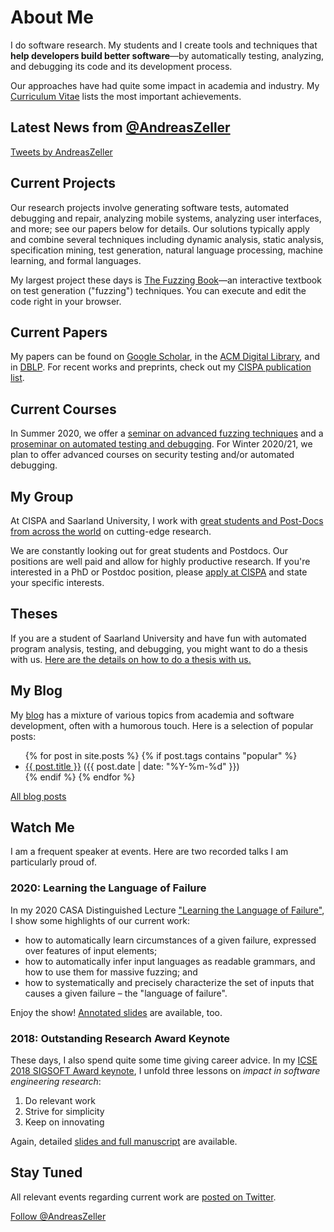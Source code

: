 # About Me

I do software research.  My students and I create tools and techniques that **help developers build better software**&mdash;by automatically testing, analyzing, and debugging its code and its development process.

Our approaches have had quite some impact in academia and industry.  My [Curriculum Vitae](assets/ZellerCV.pdf) lists the most important achievements.


## Latest News from [@AndreasZeller](https://twitter.com/AndreasZeller)

<a class="twitter-timeline" data-lang="en" data-height="300" data-width="350" data-chrome="noheader nofooter noborders transparent"
href="https://twitter.com/AndreasZeller" data-dnt="true">Tweets by AndreasZeller</a> <script async src="https://platform.twitter.com/widgets.js" charset="utf-8"></script> 


## Current Projects

Our research projects involve generating software tests, automated debugging and repair, analyzing mobile systems, analyzing user interfaces, and more; see our papers below for details.  Our solutions typically apply and combine several techniques including dynamic analysis, static analysis, specification mining, test generation, natural language processing, machine learning, and formal languages.

My largest project these days is [The Fuzzing Book](https://www.fuzzingbook.org/)&mdash;an interactive textbook on test generation ("fuzzing") techniques.  You can execute and edit the code right in your browser.

## Current Papers

My papers can be found on [Google Scholar](https://scholar.google.com/citations?user=-Qytr_YAAAAJ&hl=en&oi=ao), in the [ACM Digital Library](https://dl.acm.org/profile/81100307506), and in [DBLP](https://dblp.uni-trier.de/pers/z/Zeller:Andreas.html). For recent works and preprints, check out my [CISPA publication list](https://cispa.saarland/people/zeller/).


## Current Courses

In Summer 2020, we offer a [seminar on advanced fuzzing techniques](https://cms.cispa.saarland/fuzzing20/) and a [proseminar on automated testing and debugging](https://cms.cispa.saarland/debug20/).  For Winter 2020/21, we plan to offer advanced courses on security testing and/or automated debugging.


## My Group

At CISPA and Saarland University, I work with [great students and Post-Docs from across the world](Group.html) on cutting-edge research.

We are constantly looking out for great students and Postdocs.  Our positions are well paid and allow for highly productive research.  If you're interested in a PhD or Postdoc position, please [apply at CISPA](https://www.cispa.saarland/) and state your specific interests.


## Theses

If you are a student of Saarland University and have fun with automated program analysis, testing, and debugging, you might want to do a thesis with us.  [Here are the details on how to do a thesis with us.](Theses.html)


## My Blog

My [blog](Blog.html) has a mixture of various topics from academia and software development, often with a humorous touch.  Here is a selection of popular posts:

<ul>
  {% for post in site.posts %}
  {% if post.tags contains "popular" %}
    <li>
      <a href="{{ post.url }}">{{ post.title }}</a>
      (<span class="date">{{ post.date | date: "%Y-%m-%d" }}</span>)
    </li>
  {% endif %}
  {% endfor %}
</ul>

[All blog posts](Blog.html)


## Watch Me

I am a frequent speaker at events. Here are two recorded talks I am particularly proud of.

### 2020: Learning the Language of Failure

In my 2020 CASA Distinguished Lecture ["Learning the Language of Failure"](https://www.youtube.com/watch?v=3ZW1DI2PxvI), I show some highlights of our current work:

* how to automatically learn circumstances of a given failure, expressed over features of input elements;
* how to automatically infer input languages as readable grammars, and how to use them for massive fuzzing; and
* how to systematically and precisely characterize the set of inputs that causes a given failure – the "language of failure".

Enjoy the show! [Annotated slides](assets/CASA-2020-Learning-the-Language-of-Failure.pdf) are available, too.

### 2018: Outstanding Research Award Keynote

These days, I also spend quite some time giving career advice. In my [ICSE 2018 SIGSOFT Award keynote](https://www.youtube.com/watch?v=U5jLjcxnwfU), I
unfold three lessons on _impact in software engineering research_:

1. Do relevant work
2. Strive for simplicity
3. Keep on innovating

Again, detailed [slides and full manuscript](assets/ICSE-2018-Keynote-Zeller.pdf) are available.


## Stay Tuned

All relevant events regarding current work are [posted on Twitter](https://twitter.com/AndreasZeller).

<a href="https://twitter.com/AndreasZeller?ref_src=twsrc%5Etfw" class="twitter-follow-button">Follow @AndreasZeller</a><script async src="https://platform.twitter.com/widgets.js" charset="utf-8"></script>
